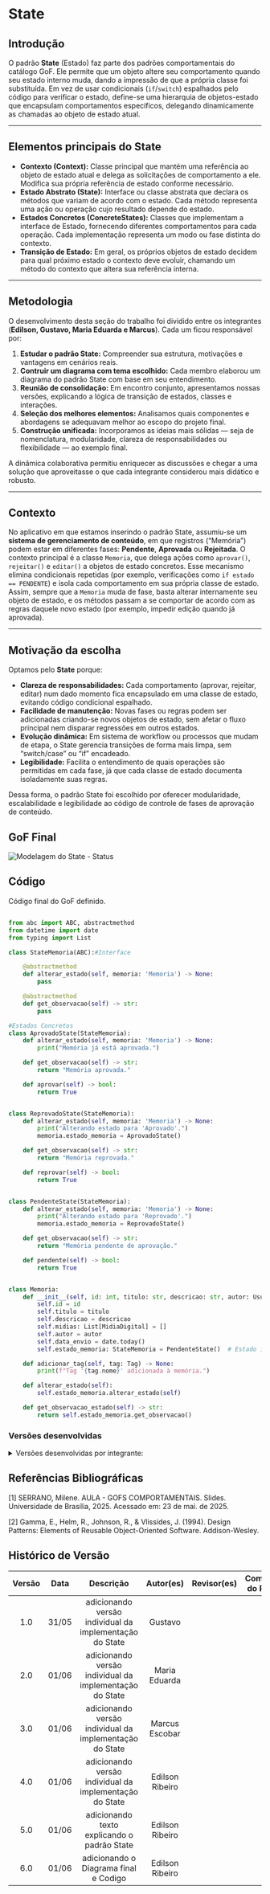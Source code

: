 # State

## Introdução

O padrão **State** (Estado) faz parte dos padrões comportamentais do catálogo GoF. Ele permite que um objeto altere seu comportamento quando seu estado interno muda, dando a impressão de que a própria classe foi substituída. Em vez de usar condicionais (`if`/`switch`) espalhados pelo código para verificar o estado, define-se uma hierarquia de objetos-estado que encapsulam comportamentos específicos, delegando dinamicamente as chamadas ao objeto de estado atual.

---

## Elementos principais do State

- **Contexto (Context):** Classe principal que mantém uma referência ao objeto de estado atual e delega as solicitações de comportamento a ele. Modifica sua própria referência de estado conforme necessário.
- **Estado Abstrato (State):** Interface ou classe abstrata que declara os métodos que variam de acordo com o estado. Cada método representa uma ação ou operação cujo resultado depende do estado.
- **Estados Concretos (ConcreteStates):** Classes que implementam a interface de Estado, fornecendo diferentes comportamentos para cada operação. Cada implementação representa um modo ou fase distinta do contexto.
- **Transição de Estado:** Em geral, os próprios objetos de estado decidem para qual próximo estado o contexto deve evoluir, chamando um método do contexto que altera sua referência interna.

---

## Metodologia

O desenvolvimento desta seção do trabalho foi dividido entre os integrantes (**Edilson, Gustavo, Maria Eduarda e Marcus**). Cada um ficou responsável por:

1. **Estudar o padrão State:** Compreender sua estrutura, motivações e vantagens em cenários reais.
2. **Contruir um diagrama com tema escolhido:** Cada membro elaborou um diagrama do padrão State com base em seu entendimento.
3. **Reunião de consolidação:** Em encontro conjunto, apresentamos nossas versões, explicando a lógica de transição de estados, classes e interações.
4. **Seleção dos melhores elementos:** Analisamos quais componentes e abordagens se adequavam melhor ao escopo do projeto final.
5. **Construção unificada:** Incorporamos as ideias mais sólidas — seja de nomenclatura, modularidade, clareza de responsabilidades ou flexibilidade — ao exemplo final.

A dinâmica colaborativa permitiu enriquecer as discussões e chegar a uma solução que aproveitasse o que cada integrante considerou mais didático e robusto.

---

## Contexto

No aplicativo em que estamos inserindo o padrão State, assumiu-se um **sistema de gerenciamento de conteúdo**, em que registros (“Memória”) podem estar em diferentes fases: **Pendente**, **Aprovada** ou **Rejeitada**. O contexto principal é a classe `Memoria`, que delega ações como `aprovar()`, `rejeitar()` e `editar()` a objetos de estado concretos. Esse mecanismo elimina condicionais repetidas (por exemplo, verificações como `if estado == PENDENTE`) e isola cada comportamento em sua própria classe de estado. Assim, sempre que a `Memoria` muda de fase, basta alterar internamente seu objeto de estado, e os métodos passam a se comportar de acordo com as regras daquele novo estado (por exemplo, impedir edição quando já aprovada).

---

## Motivação da escolha

Optamos pelo **State** porque:

- **Clareza de responsabilidades:** Cada comportamento (aprovar, rejeitar, editar) num dado momento fica encapsulado em uma classe de estado, evitando código condicional espalhado.
- **Facilidade de manutenção:** Novas fases ou regras podem ser adicionadas criando-se novos objetos de estado, sem afetar o fluxo principal nem disparar regressões em outros estados.
- **Evolução dinâmica:** Em sistema de workflow ou processos que mudam de etapa, o State gerencia transições de forma mais limpa, sem “switch/case” ou “if” encadeado.
- **Legibilidade:** Facilita o entendimento de quais operações são permitidas em cada fase, já que cada classe de estado documenta isoladamente suas regras.

Dessa forma, o padrão State foi escolhido por oferecer modularidade, escalabilidade e legibilidade ao código de controle de fases de aprovação de conteúdo.

## GoF Final

![Modelagem do State - Status](../../assets/GOFsComportamentais/State/StateMarcusEscobar.png)

## Código

Código final do GoF definido.

```python

from abc import ABC, abstractmethod
from datetime import date
from typing import List

class StateMemoria(ABC):#Interface

    @abstractmethod
    def alterar_estado(self, memoria: 'Memoria') -> None:
        pass

    @abstractmethod
    def get_observacao(self) -> str:
        pass

#Estados Concretos
class AprovadoState(StateMemoria):
    def alterar_estado(self, memoria: 'Memoria') -> None:
        print("Memória já está aprovada.")

    def get_observacao(self) -> str:
        return "Memória aprovada."

    def aprovar(self) -> bool:
        return True


class ReprovadoState(StateMemoria):
    def alterar_estado(self, memoria: 'Memoria') -> None:
        print("Alterando estado para 'Aprovado'.")
        memoria.estado_memoria = AprovadoState()

    def get_observacao(self) -> str:
        return "Memória reprovada."

    def reprovar(self) -> bool:
        return True


class PendenteState(StateMemoria):
    def alterar_estado(self, memoria: 'Memoria') -> None:
        print("Alterando estado para 'Reprovado'.")
        memoria.estado_memoria = ReprovadoState()

    def get_observacao(self) -> str:
        return "Memória pendente de aprovação."

    def pendente(self) -> bool:
        return True


class Memoria:
    def __init__(self, id: int, titulo: str, descricao: str, autor: Usuario):
        self.id = id
        self.titulo = titulo
        self.descricao = descricao
        self.midias: List[MidiaDigital] = []
        self.autor = autor
        self.data_envio = date.today()
        self.estado_memoria: StateMemoria = PendenteState()  # Estado inicial

    def adicionar_tag(self, tag: Tag) -> None:
        print(f"Tag '{tag.nome}' adicionada à memória.")

    def alterar_estado(self):
        self.estado_memoria.alterar_estado(self)

    def get_observacao_estado(self) -> str:
        return self.estado_memoria.get_observacao()

```

### Versões desenvolvidas

<details>
<summary>Versões desenvolvidas por integrante:</summary>

<details>
<summary>Versão do Gustavo:</summary>

### Gustavo

A implementação foi desenvolvida com base no exemplo disponibilizado pela professora no Aprender3 e, também baseado no site refactoring guru, adaptando-o para os nossos componentes.

### Modelagem

![Modelagem do State - Status](../../assets/GOFsComportamentais/State/StateGustavo.png)

<center>

Autor: [Gustavo Feitosa Haubert](https://github.com/GustavoHaubert)

</center>

### Código

```python

from abc import ABC, abstractmethod
from datetime import date

class StatusMemoria(ABC):
    @abstractmethod
    def exibir(self, memoria):
        pass

    @abstractmethod
    def editar(self, memoria):
        pass

    def mudarEstado(self, memoria, novo_status):
        memoria.mudarStatus(novo_status)


class Pendente(StatusMemoria):
    def exibir(self, memoria):
        print(f"[PENDENTE] Exibindo memória: {memoria.titulo}")

    def editar(self, memoria):
        print(f"[PENDENTE] Editando memória: {memoria.titulo}")

class Aprovada(StatusMemoria):
    def exibir(self, memoria):
        print(f"[APROVADA] Memória aprovada: {memoria.titulo}")

    def editar(self, memoria):
        print("[APROVADA] Não é possível editar uma memória aprovada.")

class Rejeitada(StatusMemoria):
    def exibir(self, memoria):
        print(f"[REJEITADA] Memória rejeitada: {memoria.titulo}")

    def editar(self, memoria):
        print("[REJEITADA] Editando memória para reenviar.")

    def motivoRejeicao(self):
        return "Motivo: conteúdo inadequado."


class Memoria:
    def __init__(self, id, titulo, descricao, autor):
        self.id = id
        self.titulo = titulo
        self.descricao = descricao
        self.autor = autor
        self.midias = []
        self.dataEnvio = date.today()
        self.status = Pendente()  # Estado inicial

    def adicionarTag(self, tag):
        print(f"Tag '{tag}' adicionada à memória '{self.titulo}'.")

    def mudarStatus(self, status: StatusMemoria):
        self.status = status
        print(f"Status da memória '{self.titulo}' alterado para {status.__class__.__name__}.")

    def exibir(self):
        self.status.exibir(self)

    def editar(self):
        self.status.editar(self)


```

<center>

Autor: [Gustavo Feitosa Haubert](https://github.com/GustavoHaubert)

</center>

</details>

<details>
<summary>Versão do Marcus:</summary>

### Marcus Escobar

### Modelagem

![Modelagem do State - Status](../../assets/GOFsComportamentais/State/StateMarcusEscobar.png)

<center>

Autor: [Marcus Escobar](https://github.com/MarcusEscobar)

</center>

### Código

```python

from abc import ABC, abstractmethod
from datetime import date
from typing import List

class StateMemoria(ABC):#Interface

    @abstractmethod
    def alterar_estado(self, memoria: 'Memoria') -> None:
        pass

    @abstractmethod
    def get_observacao(self) -> str:
        pass

#Estados Concretos
class AprovadoState(StateMemoria):
    def alterar_estado(self, memoria: 'Memoria') -> None:
        print("Memória já está aprovada.")

    def get_observacao(self) -> str:
        return "Memória aprovada."

    def aprovar(self) -> bool:
        return True


class ReprovadoState(StateMemoria):
    def alterar_estado(self, memoria: 'Memoria') -> None:
        print("Alterando estado para 'Aprovado'.")
        memoria.estado_memoria = AprovadoState()

    def get_observacao(self) -> str:
        return "Memória reprovada."

    def reprovar(self) -> bool:
        return True


class PendenteState(StateMemoria):
    def alterar_estado(self, memoria: 'Memoria') -> None:
        print("Alterando estado para 'Reprovado'.")
        memoria.estado_memoria = ReprovadoState()

    def get_observacao(self) -> str:
        return "Memória pendente de aprovação."

    def pendente(self) -> bool:
        return True


class Memoria:
    def __init__(self, id: int, titulo: str, descricao: str, autor: Usuario):
        self.id = id
        self.titulo = titulo
        self.descricao = descricao
        self.midias: List[MidiaDigital] = []
        self.autor = autor
        self.data_envio = date.today()
        self.estado_memoria: StateMemoria = PendenteState()  # Estado inicial

    def adicionar_tag(self, tag: Tag) -> None:
        print(f"Tag '{tag.nome}' adicionada à memória.")

    def alterar_estado(self):
        self.estado_memoria.alterar_estado(self)

    def get_observacao_estado(self) -> str:
        return self.estado_memoria.get_observacao()

```

<center>

Autor: [Marcus Escobar](https://github.com/MarcusEscobar)

</center>

</details>

<details>
<summary>Versão da Maria Eduarda:</summary>

## Introdução

Este exemplo é só um modelo de como poderia ser feito!

O padrão **State** (Estado) é um padrão **comportamental** que permite que um objeto altere seu **comportamento quando seu estado interno muda**. Na prática, o objeto parece mudar de classe.

Esse padrão é especialmente útil quando temos objetos que podem estar em diferentes "modos" ou "estágios", e cada um desses estágios deve se comportar de forma diferente.

## Contexto

No nosso caso, temos uma classe chamada `Memoria`, que possui um campo `status`. Esse campo representa o estado atual de aprovação dessa memória, e pode assumir os seguintes estados:

- `StatusPendente`
- `StatusAprovada`
- `StatusRejeitada`

Cada um desses estados define comportamentos diferentes para os métodos `aprovar()` e `rejeitar()`.

Em vez de usar uma série de `if-else` ou `switch-case` gigantes, aplicamos o padrão **State** para delegar o comportamento diretamente ao objeto que representa o estado atual.

## Estrutura de Classes

- `Status`: classe base (interface) que define os métodos `aprovar()` e `rejeitar()`.
- `StatusPendente`, `StatusAprovada`, `StatusRejeitada`: classes concretas que implementam `Status` com comportamentos específicos.
- `Memoria`: classe que contém um `Status` e delega os métodos `aprovar()` e `rejeitar()` ao seu estado atual.

![Modelagem do State - Status](../../assets/GOFsComportamentais/State/StateDuda.png)

<center>

Autor: [Maria Eduarda Vieira ](https://github.com/DudaV228)

</center>

### Código

```python

# Interface base
class Status:
    def aprovar(self, memoria):
        raise NotImplementedError()

    def rejeitar(self, memoria):
        raise NotImplementedError()

# Estados concretos
class StatusPendente(Status):
    def aprovar(self, memoria):
        print("Memória aprovada!")
        memoria.set_status(StatusAprovada())

    def rejeitar(self, memoria):
        print("Memória rejeitada.")
        memoria.set_status(StatusRejeitada())

class StatusAprovada(Status):
    def aprovar(self, memoria):
        print("Já está aprovada!")

    def rejeitar(self, memoria):
        print("Não é possível rejeitar. Já está aprovada.")

class StatusRejeitada(Status):
    def aprovar(self, memoria):
        print("Não é possível aprovar. Já foi rejeitada.")

    def rejeitar(self, memoria):
        print("Já está rejeitada!")

# Classe de contexto
class Memoria:
    def __init__(self):
        self.status = StatusPendente()

    def set_status(self, novo_status):
        self.status = novo_status

    def aprovar(self):
        self.status.aprovar(self)

    def rejeitar(self):
        self.status.rejeitar(self)

    #Exemplo de uso
    m = Memoria()
    m.aprovar()    # Memória aprovada!
    m.rejeitar()   # Não é possível rejeitar. Já está aprovada.

```

<center>

Autor: [Maria Eduarda Vieira ](https://github.com/DudaV228)

</center>

</details>

<details>
<summary>Versão do Edilson:</summary>

### Edilson

### Modelagem

![Modelagem do State - Status](../../assets/GOFsComportamentais/State/StateEdilson.png)

<center>

Autor: [Edilson Ribeiro da Cruz Junior](https://github.com/edilson-r-jr)

</center>

### Código

```python

from abc import ABC, abstractmethod
from datetime import datetime
from typing import List


class EstadoMemoria(ABC):
    @abstractmethod
    def aprovar(self, memoria: "Memoria") -> None:
        pass

    @abstractmethod
    def rejeitar(self, memoria: "Memoria") -> None:
        pass

    @abstractmethod
    def editar(self, memoria: "Memoria", novo_titulo: str, nova_descricao: str) -> None:
        pass


class EstadoPendente(EstadoMemoria):
    def aprovar(self, memoria: "Memoria") -> None:
        memoria.set_estado(EstadoAprovada())
        print(f"[EstadoPendente] Memória {memoria.id} aprovada.")

    def rejeitar(self, memoria: "Memoria") -> None:
        memoria.set_estado(EstadoRejeitada())
        print(f"[EstadoPendente] Memória {memoria.id} rejeitada.")

    def editar(self, memoria: "Memoria", novo_titulo: str, nova_descricao: str) -> None:
        memoria.titulo = novo_titulo
        memoria.descricao = nova_descricao
        print(f"[EstadoPendente] Memória {memoria.id} editada para título='{novo_titulo}', descrição='{nova_descricao}'.")


class EstadoAprovada(EstadoMemoria):
    def aprovar(self, memoria: "Memoria") -> None:
        print(f"[EstadoAprovada] Memória {memoria.id} já está aprovada.")

    def rejeitar(self, memoria: "Memoria") -> None:
        print(f"[EstadoAprovada] Não é permitido rejeitar a memória {memoria.id} que já foi aprovada.")

    def editar(self, memoria: "Memoria", novo_titulo: str, nova_descricao: str) -> None:
        print(f"[EstadoAprovada] Não é permitido editar a memória {memoria.id} aprovada.")


class EstadoRejeitada(EstadoMemoria):
    def aprovar(self, memoria: "Memoria") -> None:
        print(f"[EstadoRejeitada] Não é permitido aprovar a memória {memoria.id} rejeitada.")

    def rejeitar(self, memoria: "Memoria") -> None:
        print(f"[EstadoRejeitada] Memória {memoria.id} já está rejeitada.")

    def editar(self, memoria: "Memoria", novo_titulo: str, nova_descricao: str) -> None:
        print(f"[EstadoRejeitada] Não é permitido editar a memória {memoria.id} rejeitada.")


class Memoria:
    def __init__(
        self,
        id: int,
        titulo: str,
        descricao: str,
        midias: List[MidiaDigital],
        autor: Usuario,
        data_envio: datetime,
    ):
        self.id = id
        self.titulo = titulo
        self.descricao = descricao
        self.midias = midias
        self.autor = autor
        self.data_envio = data_envio
        self.tags: List[Tag] = []
        self.estado: EstadoMemoria = EstadoPendente()

    def set_estado(self, novo_estado: EstadoMemoria) -> None:
        self.estado = novo_estado

    def aprovar(self) -> None:
        self.estado.aprovar(self)

    def rejeitar(self) -> None:
        self.estado.rejeitar(self)

    def editar(self, novo_titulo: str, nova_descricao: str) -> None:
        self.estado.editar(self, novo_titulo, nova_descricao)

    def adicionar_tag(self, tag: Tag) -> None:
        self.tags.append(tag)
        print(f"[Memoria] Tag '{tag.nome}' adicionada à memória {self.id}.")


```

<center>

</details>

</details>

## Referências Bibliográficas

[1] SERRANO, Milene. AULA - GOFS COMPORTAMENTAIS. Slides. Universidade de Brasília, 2025. Acessado em: 23 de mai. de 2025.

[2] Gamma, E., Helm, R., Johnson, R., & Vlissides, J. (1994). Design Patterns: Elements of Reusable Object-Oriented Software. Addison-Wesley.<br>

## Histórico de Versão

| Versão | Data  |                        Descrição                        |    Autor(es)    | Revisor(es) | Comentário do Revisor |
| :----: | :---: | :-----------------------------------------------------: | :-------------: | :---------: | :-------------------: |
|  1.0   | 31/05 | adicionando versão individual da implementação do State |     Gustavo     |             |                       |
|  2.0   | 01/06 | adicionando versão individual da implementação do State |  Maria Eduarda  |             |                       |
|  3.0   | 01/06 | adicionando versão individual da implementação do State | Marcus Escobar  |             |                       |
|  4.0   | 01/06 | adicionando versão individual da implementação do State | Edilson Ribeiro |             |                       |
|  5.0   | 01/06 |       adicionando texto explicando o padrão State       | Edilson Ribeiro |             |                       |
|  6.0   | 01/06 |          adicionando o Diagrama final e Codigo          | Edilson Ribeiro |             |                       |
